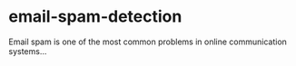 # email-spam-detection
Email spam is one of the most common problems in online communication systems...
